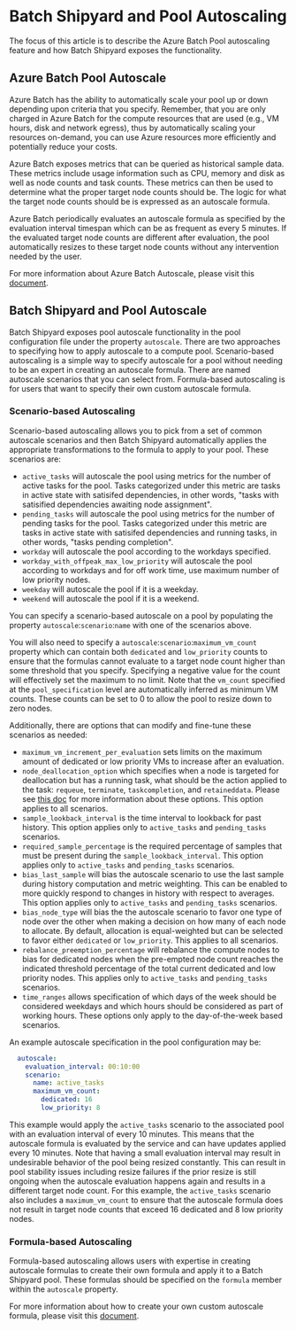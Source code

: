 # Batch Shipyard and Pool Autoscaling
The focus of this article is to describe the Azure Batch Pool autoscaling
feature and how Batch Shipyard exposes the functionality.

## Azure Batch Pool Autoscale
Azure Batch has the ability to automatically scale your pool up or down
depending upon criteria that you specify. Remember, that you are only charged
in Azure Batch for the compute resources that are used (e.g., VM hours,
disk and network egress), thus by automatically scaling your resources
on-demand, you can use Azure resources more efficiently and potentially
reduce your costs.

Azure Batch exposes metrics that can be queried as historical sample data.
These metrics include usage information such as CPU, memory and disk as well
as node counts and task counts. These metrics can then be used to determine
what the proper target node counts should be. The logic for what the target
node counts should be is expressed as an autoscale formula.

Azure Batch periodically evaluates an autoscale formula as specified by
the evaluation interval timespan which can be as frequent as every 5 minutes.
If the evaluated target node counts are different after evaluation, the
pool automatically resizes to these target node counts without any
intervention needed by the user.

For more information about Azure Batch Autoscale, please visit this
[document](https://docs.microsoft.com/azure/batch/batch-automatic-scaling).

## Batch Shipyard and Pool Autoscale
Batch Shipyard exposes pool autoscale functionality in the pool configuration
file under the property `autoscale`. There are two approaches to specifying
how to apply autoscale to a compute pool. Scenario-based autoscaling is
a simple way to specify autoscale for a pool without needing to be an expert
in creating an autoscale formula. There are named autoscale scenarios that
you can select from. Formula-based autoscaling is for users that want
to specify their own custom autoscale formula.

### Scenario-based Autoscaling
Scenario-based autoscaling allows you to pick from a set of common autoscale
scenarios and then Batch Shipyard automatically applies the appropriate
transformations to the formula to apply to your pool. These scenarios are:

* `active_tasks` will autoscale the pool using metrics for the number of
active tasks for the pool. Tasks categorized under this metric are
tasks in active state with satisifed dependencies, in other
words, "tasks with satisified dependencies awaiting node assignment".
* `pending_tasks` will autoscale the pool using metrics for the number of
pending tasks for the pool. Tasks categorized under this metric are
tasks in active state with satisifed dependencies and running
tasks, in other words, "tasks pending completion".
* `workday` will autoscale the pool according to the workdays specified.
* `workday_with_offpeak_max_low_priority` will autoscale the pool according
to workdays and for off work time, use maximum number of low priority nodes.
* `weekday` will autoscale the pool if it is a weekday.
* `weekend` will autoscale the pool if it is a weekend.

You can specify a scenario-based autoscale on a pool by populating the
property `autoscale`:`scenario`:`name` with one of the scenarios above.

You will also need to specify a `autoscale`:`scenario`:`maximum_vm_count`
property which can contain both `dedicated` and `low_priority` counts to
ensure that the formulas cannot evaluate to a target node count higher
than some threshold that you specify. Specifying a negative value for
the count will effectively set the maximum to no limit. Note that the
`vm_count` specified at the `pool_specification` level are automatically
inferred as minimum VM counts. These counts can be set to 0 to allow the
pool to resize down to zero nodes.

Additionally, there are options that can modify and fine-tune these scenarios
as needed:

* `maximum_vm_increment_per_evaluation` sets limits on the maximum amount
of dedicated or low priority VMs to increase after an evaluation.
* `node_deallocation_option` which specifies when a node is targeted for
deallocation but has a running task, what should be the action applied to
the task: `requeue`, `terminate`, `taskcompletion`, and `retaineddata`.
Please see [this doc](https://docs.microsoft.com/azure/batch/batch-automatic-scaling#variables)
for more information about these options. This option applies to all
scenarios.
* `sample_lookback_interval` is the time interval to lookback for past
history. This option applies only to `active_tasks` and `pending_tasks`
scenarios.
* `required_sample_percentage` is the required percentage of samples that
must be present during the `sample_lookback_interval`. This option applies
only to `active_tasks` and `pending_tasks` scenarios.
* `bias_last_sample` will bias the autoscale scenario to use the last sample
during history computation and metric weighting. This can be enabled to more
quickly respond to changes in history with respect to averages. This option
applies only to `active_tasks` and `pending_tasks` scenarios.
* `bias_node_type` will bias the the autoscale scenario to favor one type of
node over the other when making a decision on how many of each node to
allocate. By default, allocation is equal-weighted but can be selected to
favor either `dedicated` or `low_priority`. This applies to all scenarios.
* `rebalance_preemption_percentage` will rebalance the compute nodes to bias
for dedicated nodes when the pre-empted node count reaches the indicated
threshold percentage of the total current dedicated and low priority nodes.
This applies only to `active_tasks` and `pending_tasks` scenarios.
* `time_ranges` allows specification of which days of the week should be
considered weekdays and which hours should be considered as part of working
hours. These options only apply to the day-of-the-week based scenarios.

An example autoscale specification in the pool configuration may be:
```yaml
  autoscale:
    evaluation_interval: 00:10:00
    scenario:
      name: active_tasks
      maximum_vm_count:
        dedicated: 16
        low_priority: 8
```

This example would apply the `active_tasks` scenario to the associated
pool with an evaluation interval of every 10  minutes. This means that the
autoscale formula is evaluated by the service and can have updates applied
every 10  minutes. Note that having a small evaluation interval may result
in undesirable behavior of the pool being resized constantly. This can result
in pool stability issues including resize failures if the prior resize is
still ongoing when the autoscale evaluation happens again and results in
a different target node count. For this example, the `active_tasks` scenario
also includes a `maximum_vm_count` to ensure that the autoscale formula
does not result in target node counts that exceed 16 dedicated and 8 low
priority nodes.

### Formula-based Autoscaling
Formula-based autoscaling allows users with expertise in creating autoscale
formulas to create their own formula and apply it to a Batch Shipyard pool.
These formulas should be specified on the `formula` member within the
`autoscale` property.

For more information about how to create your own custom autoscale formula,
please visit this
[document](https://docs.microsoft.com/azure/batch/batch-automatic-scaling).
